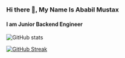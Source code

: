 ### Hi there 👋, My Name Is Ababil Mustax
#### I am Junior Backend Engineer


![GitHub stats](https://github-readme-stats.vercel.app/api?username=Birdfromhell&show_icons=true&count_private=true&theme=vision-friendly-dark)  

[![GitHub Streak](https://streak-stats.demolab.com?user=birdfromhell&theme=highcontrast&hide_border=true)](https://git.io/streak-stats)

